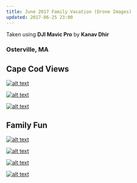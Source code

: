 ```yaml
---
title: June 2017 Family Vacation (Drone Images)
updated: 2017-06-25 23:00
---
```

Taken using **DJI Mavic Pro** by **Kanav Dhir**

### Osterville, MA 

## Cape Cod Views


[![alt text](https://lh3.googleusercontent.com/4z4BINQ16ms30TONLvbJEkRqyxJDLkQOosWMcb4TAL2FPIqIAnkCFDYgw_BHGtHlC2dMAXGpqUQhamWn3VnwnqFJ37pbuAk2tkaM6DyaajpAAC7LN9h2gjoCrccCOHAYID0yhw "Sunset")](https://goo.gl/photos/5ZsW4jCBjgbwA51w6)

[![alt text](https://lh3.googleusercontent.com/sp4V2QsT2Aai-dy3MVF-kXyJzP4DdJDeFgazfUJ95TlBSCdHxqIwVRSu431wgw_NUQGJhAMUALtWii1993SZ3aNpECuXtG1OgI5ekiQliVAKJfbIMVGzeGhLQg9Bpq0_GHULbg "Dock")](https://goo.gl/photos/xJczffkbpu7Rbs1c8)

[![alt text](https://lh3.googleusercontent.com/rBjqxi7sG339Nsnzhqn5lmuVPkEIihW2kkqx1UHy2_kEFWFsnvwbAahIN7DIaMHRtxwqy-nkLaD3JgAT7PgsmzF2KKnwyMUNHbS6Odaa4JgbdwehthxGLpW7tI3HJWRDYliyiQ "Docks")](https://goo.gl/photos/nMiYbXwSayRgesZB8)


## Family Fun

[![alt text](https://lh3.googleusercontent.com/pOGPBt_DO5DKYDhpucHWYRhcmi6cKsl-5UAbXjCJLQT2dWdUHekx-jjU0dlO46uOYTmvSriQOZ1_xneayBX_YUh-oeTkBWRKiCHWm9vRcDB9tj4B0oletjS_BzxWyQXILe8Z2w "Nukem")](https://goo.gl/photos/CjTa2E6abkVgeMSZ8)

[![alt text](https://lh3.googleusercontent.com/7xy_fzKa8h-AoZodEUqJdhk3TsJlVW1psHiip-nt1Yy88xuhuvus5Jmlz40N-u7nWC-b3STWQt3_mGA6wvebQ83Ozo6juuHHsVPWo3tIp-05IAkVaJR0EEZUyJyQubzQzqjI_w "Nukem")](https://goo.gl/photos/7vvUAxvnWPtdCDWe7)

[![alt text](https://lh3.googleusercontent.com/h7lmf3fhWy38TDbTdXDYnCtFqRmpGi9Y0SPyHABc3AiIut6OR7pNmPFUG5xyD5E6da76WVVEVnFrgFxxTmlmARJI_kH5bZpCPCM_IaG2UZQk_jS_beNIRMPk8_1kc-oEucZurQ "Nukem")](https://goo.gl/photos/FT5dFEXH5PwThdpx5)

[![alt text](https://lh3.googleusercontent.com/x6Kyv7LqE7WmMVvZ6-aCsqa91hawrCf-rwElm8AWxVTUr5XROPbZQkJTuZX4uHL2CEwZT3y06g5d8bP9nzxHP_nI3o_EVi0kZ0CCexZ1Kjm493Mef_s0ief9CT7QApLVSDKRFw "Nukem")](https://goo.gl/photos/uYyV8xcfgfiKwY7J9)



